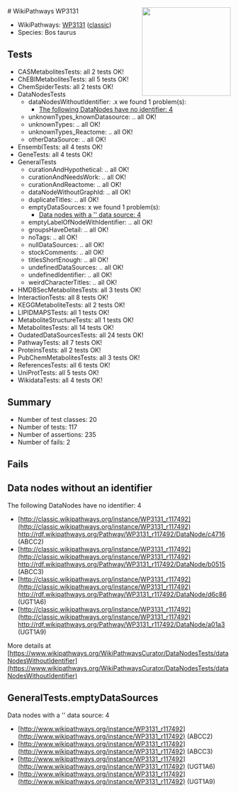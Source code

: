 <img style="float: right; width: 200px" src="https://upload.wikimedia.org/wikipedia/commons/thumb/8/83/Wplogo_with_text_500.png/640px-Wplogo_with_text_500.png" />
# WikiPathways WP3131

* WikiPathways: [WP3131](https://wikipathways.org/pathways/WP3131) ([classic](https://classic.wikipathways.org/instance/WP3131))
* Species: Bos taurus
## Tests
* CASMetabolitesTests: all 2 tests OK!
* ChEBIMetabolitesTests: all 5 tests OK!
* ChemSpiderTests: all 2 tests OK!
* DataNodesTests
    * dataNodesWithoutIdentifier: .x we found 1 problem(s):
        * [The following DataNodes have no identifier: 4](#d2d32fa3)
    * unknownTypes_knownDatasource: .. all OK!
    * unknownTypes: .. all OK!
    * unknownTypes_Reactome: .. all OK!
    * otherDataSource: .. all OK!
* EnsemblTests: all 4 tests OK!
* GeneTests: all 4 tests OK!
* GeneralTests
    * curationAndHypothetical: .. all OK!
    * curationAndNeedsWork: .. all OK!
    * curationAndReactome: .. all OK!
    * dataNodeWithoutGraphId: .. all OK!
    * duplicateTitles: .. all OK!
    * emptyDataSources: x we found 1 problem(s):
        * [Data nodes with a '' data source: 4](#3d121fcf)
    * emptyLabelOfNodeWithIdentifier: .. all OK!
    * groupsHaveDetail: .. all OK!
    * noTags: .. all OK!
    * nullDataSources: .. all OK!
    * stockComments: .. all OK!
    * titlesShortEnough: .. all OK!
    * undefinedDataSources: .. all OK!
    * undefinedIdentifier: .. all OK!
    * weirdCharacterTitles: .. all OK!
* HMDBSecMetabolitesTests: all 3 tests OK!
* InteractionTests: all 8 tests OK!
* KEGGMetaboliteTests: all 2 tests OK!
* LIPIDMAPSTests: all 1 tests OK!
* MetaboliteStructureTests: all 1 tests OK!
* MetabolitesTests: all 14 tests OK!
* OudatedDataSourcesTests: all 24 tests OK!
* PathwayTests: all 7 tests OK!
* ProteinsTests: all 2 tests OK!
* PubChemMetabolitesTests: all 3 tests OK!
* ReferencesTests: all 6 tests OK!
* UniProtTests: all 5 tests OK!
* WikidataTests: all 4 tests OK!


## Summary

* Number of test classes: 20
* Number of tests: 117
* Number of assertions: 235
* Number of fails: 2

## Fails

<a name="d2d32fa3" />

## Data nodes without an identifier

The following DataNodes have no identifier: 4

* [http://classic.wikipathways.org/instance/WP3131_r117492](http://classic.wikipathways.org/instance/WP3131_r117492) http://rdf.wikipathways.org/Pathway/WP3131_r117492/DataNode/c4716 (ABCC2)
* [http://classic.wikipathways.org/instance/WP3131_r117492](http://classic.wikipathways.org/instance/WP3131_r117492) http://rdf.wikipathways.org/Pathway/WP3131_r117492/DataNode/b0515 (ABCC3)
* [http://classic.wikipathways.org/instance/WP3131_r117492](http://classic.wikipathways.org/instance/WP3131_r117492) http://rdf.wikipathways.org/Pathway/WP3131_r117492/DataNode/d6c86 (UGT1A6)
* [http://classic.wikipathways.org/instance/WP3131_r117492](http://classic.wikipathways.org/instance/WP3131_r117492) http://rdf.wikipathways.org/Pathway/WP3131_r117492/DataNode/a01a3 (UGT1A9)


More details at [https://www.wikipathways.org/WikiPathwaysCurator/DataNodesTests/dataNodesWithoutIdentifier](https://www.wikipathways.org/WikiPathwaysCurator/DataNodesTests/dataNodesWithoutIdentifier)

<a name="3d121fcf" />

## GeneralTests.emptyDataSources

Data nodes with a '' data source: 4

* [http://www.wikipathways.org/instance/WP3131_r117492](http://www.wikipathways.org/instance/WP3131_r117492) (ABCC2)
* [http://www.wikipathways.org/instance/WP3131_r117492](http://www.wikipathways.org/instance/WP3131_r117492) (ABCC3)
* [http://www.wikipathways.org/instance/WP3131_r117492](http://www.wikipathways.org/instance/WP3131_r117492) (UGT1A6)
* [http://www.wikipathways.org/instance/WP3131_r117492](http://www.wikipathways.org/instance/WP3131_r117492) (UGT1A9)


